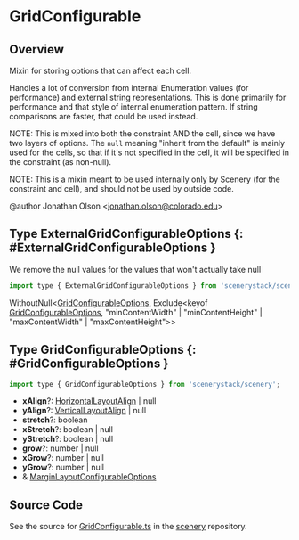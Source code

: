 # GridConfigurable

## Overview

Mixin for storing options that can affect each cell.

Handles a lot of conversion from internal Enumeration values (for performance) and external string representations.
This is done primarily for performance and that style of internal enumeration pattern. If string comparisons are
faster, that could be used instead.

NOTE: This is mixed into both the constraint AND the cell, since we have two layers of options. The `null` meaning
"inherit from the default" is mainly used for the cells, so that if it's not specified in the cell, it will be
specified in the constraint (as non-null).

NOTE: This is a mixin meant to be used internally only by Scenery (for the constraint and cell), and should not be
used by outside code.

@author Jonathan Olson &lt;jonathan.olson@colorado.edu&gt;

## Type ExternalGridConfigurableOptions {: #ExternalGridConfigurableOptions }


We remove the null values for the values that won't actually take null

```js
import type { ExternalGridConfigurableOptions } from 'scenerystack/scenery';
```


WithoutNull&lt;[GridConfigurableOptions](../scenery/GridConfigurable.md#GridConfigurableOptions), Exclude&lt;keyof [GridConfigurableOptions](../scenery/GridConfigurable.md#GridConfigurableOptions), "minContentWidth" | "minContentHeight" | "maxContentWidth" | "maxContentHeight"&gt;&gt;



## Type GridConfigurableOptions {: #GridConfigurableOptions }


```js
import type { GridConfigurableOptions } from 'scenerystack/scenery';
```


- **xAlign**?: [HorizontalLayoutAlign](../scenery/LayoutAlign.md#HorizontalLayoutAlign) | <span style="color: hsla(calc(var(--md-hue) + 180deg),80%,40%,1);">null</span>
- **yAlign**?: [VerticalLayoutAlign](../scenery/LayoutAlign.md#VerticalLayoutAlign) | <span style="color: hsla(calc(var(--md-hue) + 180deg),80%,40%,1);">null</span>
- **stretch**?: <span style="color: hsla(calc(var(--md-hue) + 180deg),80%,40%,1);">boolean</span>
- **xStretch**?: <span style="color: hsla(calc(var(--md-hue) + 180deg),80%,40%,1);">boolean</span> | <span style="color: hsla(calc(var(--md-hue) + 180deg),80%,40%,1);">null</span>
- **yStretch**?: <span style="color: hsla(calc(var(--md-hue) + 180deg),80%,40%,1);">boolean</span> | <span style="color: hsla(calc(var(--md-hue) + 180deg),80%,40%,1);">null</span>
- **grow**?: <span style="color: hsla(calc(var(--md-hue) + 180deg),80%,40%,1);">number</span> | <span style="color: hsla(calc(var(--md-hue) + 180deg),80%,40%,1);">null</span>
- **xGrow**?: <span style="color: hsla(calc(var(--md-hue) + 180deg),80%,40%,1);">number</span> | <span style="color: hsla(calc(var(--md-hue) + 180deg),80%,40%,1);">null</span>
- **yGrow**?: <span style="color: hsla(calc(var(--md-hue) + 180deg),80%,40%,1);">number</span> | <span style="color: hsla(calc(var(--md-hue) + 180deg),80%,40%,1);">null</span>
- &amp; [MarginLayoutConfigurableOptions](../scenery/MarginLayoutConfigurable.md#MarginLayoutConfigurableOptions)




## Source Code

See the source for [GridConfigurable.ts](https://github.com/phetsims/scenery/blob/main/js/layout/constraints/GridConfigurable.ts) in the [scenery](https://github.com/phetsims/scenery) repository.
